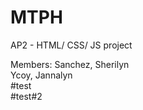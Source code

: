 # MTPH
AP2 - HTML/ CSS/ JS project

Members:
Sanchez, Sherilyn
<br/>
Ycoy, Jannalyn
<br> #test
<br> #test#2